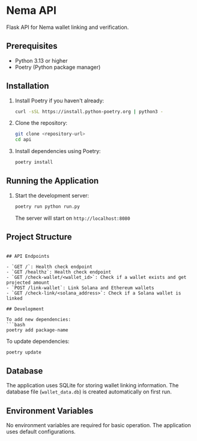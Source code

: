 # Nema API
Flask API for Nema wallet linking and verification.

## Prerequisites
- Python 3.13 or higher
- Poetry (Python package manager)

## Installation

1. Install Poetry if you haven't already:
   ```bash
   curl -sSL https://install.python-poetry.org | python3 -
   ```

2. Clone the repository:
   ```bash
   git clone <repository-url>
   cd api
   ```

3. Install dependencies using Poetry:
   ```bash
   poetry install
   ```

## Running the Application

1. Start the development server:
   ```bash
   poetry run python run.py
   ```

   The server will start on `http://localhost:8080`

## Project Structure

```

## API Endpoints

- `GET /`: Health check endpoint
- `GET /healthz`: Health check endpoint
- `GET /check-wallet/<wallet_id>`: Check if a wallet exists and get projected amount
- `POST /link-wallet`: Link Solana and Ethereum wallets
- `GET /check-link/<solana_address>`: Check if a Solana wallet is linked

## Development

To add new dependencies:
```bash
poetry add package-name
```

To update dependencies:
```bash
poetry update
```

## Database
The application uses SQLite for storing wallet linking information. The database file (`wallet_data.db`) is created automatically on first run.

## Environment Variables
No environment variables are required for basic operation. The application uses default configurations.
